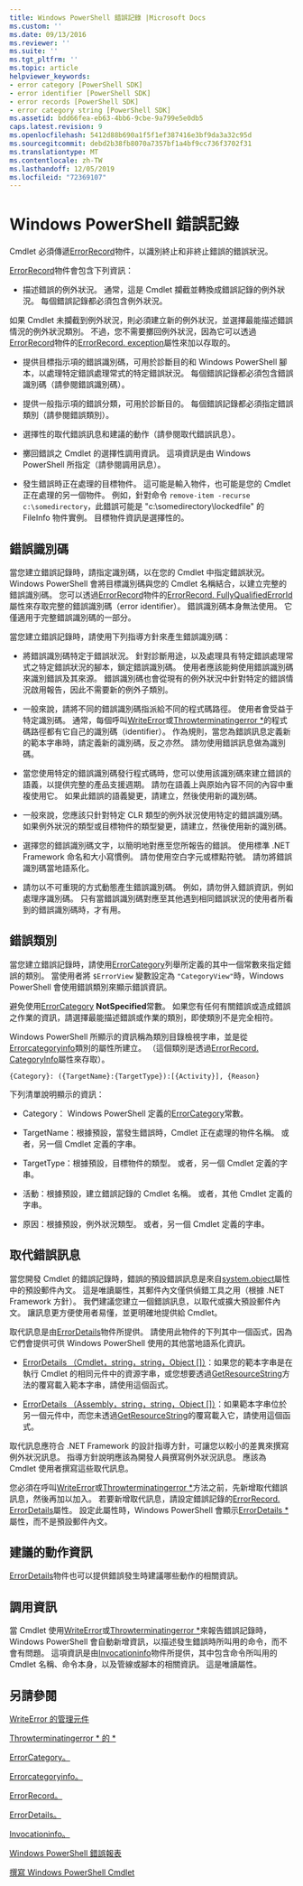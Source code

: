 ```yaml
---
title: Windows PowerShell 錯誤記錄 |Microsoft Docs
ms.custom: ''
ms.date: 09/13/2016
ms.reviewer: ''
ms.suite: ''
ms.tgt_pltfrm: ''
ms.topic: article
helpviewer_keywords:
- error category [PowerShell SDK]
- error identifier [PowerShell SDK]
- error records [PowerShell SDK]
- error category string [PowerShell SDK]
ms.assetid: bdd66fea-eb63-4bb6-9cbe-9a799e5e0db5
caps.latest.revision: 9
ms.openlocfilehash: 5412d88b690a1f5f1ef387416e3bf9da3a32c95d
ms.sourcegitcommit: debd2b38fb8070a7357bf1a4bf9cc736f3702f31
ms.translationtype: MT
ms.contentlocale: zh-TW
ms.lasthandoff: 12/05/2019
ms.locfileid: "72369107"
---
```

# <a name="windows-powershell-error-records"></a>Windows PowerShell 錯誤記錄

Cmdlet 必須傳遞[ErrorRecord](/dotnet/api/System.Management.Automation.ErrorRecord)物件，以識別終止和非終止錯誤的錯誤狀況。

[ErrorRecord](/dotnet/api/System.Management.Automation.ErrorRecord)物件會包含下列資訊：

- 描述錯誤的例外狀況。 通常，這是 Cmdlet 攔截並轉換成錯誤記錄的例外狀況。 每個錯誤記錄都必須包含例外狀況。

如果 Cmdlet 未攔截到例外狀況，則必須建立新的例外狀況，並選擇最能描述錯誤情況的例外狀況類別。 不過，您不需要擲回例外狀況，因為它可以透過[ErrorRecord](/dotnet/api/System.Management.Automation.ErrorRecord)物件的[ErrorRecord. exception](/dotnet/api/System.Management.Automation.ErrorRecord.Exception)屬性來加以存取的。

- 提供目標指示項的錯誤識別碼，可用於診斷目的和 Windows PowerShell 腳本，以處理特定錯誤處理常式的特定錯誤狀況。 每個錯誤記錄都必須包含錯誤識別碼（請參閱錯誤識別碼）。

- 提供一般指示項的錯誤分類，可用於診斷目的。 每個錯誤記錄都必須指定錯誤類別（請參閱錯誤類別）。

- 選擇性的取代錯誤訊息和建議的動作（請參閱取代錯誤訊息）。

- 擲回錯誤之 Cmdlet 的選擇性調用資訊。 這項資訊是由 Windows PowerShell 所指定（請參閱調用訊息）。

- 發生錯誤時正在處理的目標物件。 這可能是輸入物件，也可能是您的 Cmdlet 正在處理的另一個物件。 例如，針對命令 `remove-item -recurse c:\somedirectory`，此錯誤可能是 "c:\somedirectory\lockedfile" 的 FileInfo 物件實例。 目標物件資訊是選擇性的。

## <a name="error-identifier"></a>錯誤識別碼

當您建立錯誤記錄時，請指定識別碼，以在您的 Cmdlet 中指定錯誤狀況。 Windows PowerShell 會將目標識別碼與您的 Cmdlet 名稱結合，以建立完整的錯誤識別碼。 您可以透過[ErrorRecord](/dotnet/api/System.Management.Automation.ErrorRecord)物件的[ErrorRecord. FullyQualifiedErrorId](/dotnet/api/System.Management.Automation.ErrorRecord.FullyQualifiedErrorId)屬性來存取完整的錯誤識別碼（error identifier）。 錯誤識別碼本身無法使用。 它僅適用于完整錯誤識別碼的一部分。

當您建立錯誤記錄時，請使用下列指導方針來產生錯誤識別碼：

- 將錯誤識別碼特定于錯誤狀況。 針對診斷用途，以及處理具有特定錯誤處理常式之特定錯誤狀況的腳本，鎖定錯誤識別碼。 使用者應該能夠使用錯誤識別碼來識別錯誤及其來源。 錯誤識別碼也會從現有的例外狀況中針對特定的錯誤情況啟用報告，因此不需要新的例外子類別。

- 一般來說，請將不同的錯誤識別碼指派給不同的程式碼路徑。 使用者會受益于特定識別碼。 通常，每個呼叫[WriteError](/dotnet/api/System.Management.Automation.Cmdlet.WriteError)或[Throwterminatingerror *](/dotnet/api/System.Management.Automation.Cmdlet.ThrowTerminatingError)的程式碼路徑都有它自己的識別碼（identifier）。 作為規則，當您為錯誤訊息定義新的範本字串時，請定義新的識別碼，反之亦然。 請勿使用錯誤訊息做為識別碼。

- 當您使用特定的錯誤識別碼發行程式碼時，您可以使用該識別碼來建立錯誤的語義，以提供完整的產品支援週期。 請勿在語義上與原始內容不同的內容中重複使用它。 如果此錯誤的語義變更，請建立，然後使用新的識別碼。

- 一般來說，您應該只針對特定 CLR 類型的例外狀況使用特定的錯誤識別碼。 如果例外狀況的類型或目標物件的類型變更，請建立，然後使用新的識別碼。

- 選擇您的錯誤識別碼文字，以簡明地對應至您所報告的錯誤。 使用標準 .NET Framework 命名和大小寫慣例。 請勿使用空白字元或標點符號。 請勿將錯誤識別碼當地語系化。

- 請勿以不可重現的方式動態產生錯誤識別碼。 例如，請勿併入錯誤資訊，例如處理序識別碼。 只有當錯誤識別碼對應至其他遇到相同錯誤狀況的使用者所看到的錯誤識別碼時，才有用。

## <a name="error-category"></a>錯誤類別

當您建立錯誤記錄時，請使用[ErrorCategory](/dotnet/api/System.Management.Automation.ErrorCategory?view=pscore-6.2.0)列舉所定義的其中一個常數來指定錯誤的類別。 當使用者將 `$ErrorView` 變數設定為 `"CategoryView"`時，Windows PowerShell 會使用錯誤類別來顯示錯誤資訊。

避免使用[ErrorCategory](/dotnet/api/System.Management.Automation.ErrorCategory?view=pscore-6.2.0) **NotSpecified**常數。 如果您有任何有關錯誤或造成錯誤之作業的資訊，請選擇最能描述錯誤或作業的類別，即使類別不是完全相符。

Windows PowerShell 所顯示的資訊稱為類別目錄檢視字串，並是從[Errorcategoryinfo](/dotnet/api/System.Management.Automation.ErrorCategoryInfo)類別的屬性所建立。 （這個類別是透過[ErrorRecord. CategoryInfo](/dotnet/api/System.Management.Automation.ErrorRecord.CategoryInfo)屬性來存取）。

```
{Category}: ({TargetName}:{TargetType}):[{Activity}], {Reason}
```

下列清單說明顯示的資訊：

- Category： Windows PowerShell 定義的[ErrorCategory](/dotnet/api/System.Management.Automation.ErrorCategory?view=pscore-6.2.0)常數。

- TargetName：根據預設，當發生錯誤時，Cmdlet 正在處理的物件名稱。 或者，另一個 Cmdlet 定義的字串。

- TargetType：根據預設，目標物件的類型。 或者，另一個 Cmdlet 定義的字串。

- 活動：根據預設，建立錯誤記錄的 Cmdlet 名稱。 或者，其他 Cmdlet 定義的字串。

- 原因：根據預設，例外狀況類型。 或者，另一個 Cmdlet 定義的字串。

## <a name="replacement-error-message"></a>取代錯誤訊息

當您開發 Cmdlet 的錯誤記錄時，錯誤的預設錯誤訊息是來自[system.object](/dotnet/api/System.Exception.Message)屬性中的預設郵件內文。 這是唯讀屬性，其郵件內文僅供偵錯工具之用（根據 .NET Framework 方針）。 我們建議您建立一個錯誤訊息，以取代或擴大預設郵件內文。 讓訊息更方便使用者易懂，並更明確地提供給 Cmdlet。

取代訊息是由[ErrorDetails](/dotnet/api/System.Management.Automation.ErrorDetails)物件所提供。 請使用此物件的下列其中一個函式，因為它們會提供可供 Windows PowerShell 使用的其他當地語系化資訊。

- [ErrorDetails （Cmdlet，string，string，Object []）](/dotnet/api/system.management.automation.errordetails.-ctor?view=pscore-6.2.0#System_Management_Automation_ErrorDetails__ctor_System_Management_Automation_Cmdlet_System_String_System_String_System_Object___)：如果您的範本字串是在執行 Cmdlet 的相同元件中的資源字串，或您想要透過[GetResourceString](/dotnet/api/System.Management.Automation.Cmdlet.GetResourceString)方法的覆寫載入範本字串，請使用這個函式。

- [ErrorDetails （Assembly，string，string，Object []）](/dotnet/api/system.management.automation.errordetails.-ctor?view=pscore-6.2.0#System_Management_Automation_ErrorDetails__ctor_System_Reflection_Assembly_System_String_System_String_System_Object___)：如果範本字串位於另一個元件中，而您未透過[GetResourceString](/dotnet/api/System.Management.Automation.Cmdlet.GetResourceString)的覆寫載入它，請使用這個函式。

取代訊息應符合 .NET Framework 的設計指導方針，可讓您以較小的差異來撰寫例外狀況訊息。 指導方針說明應該為開發人員撰寫例外狀況訊息。 應該為 Cmdlet 使用者撰寫這些取代訊息。

您必須在呼叫[WriteError](/dotnet/api/System.Management.Automation.Cmdlet.WriteError)或[Throwterminatingerror *](/dotnet/api/System.Management.Automation.Cmdlet.ThrowTerminatingError)方法之前，先新增取代錯誤訊息，然後再加以加入。 若要新增取代訊息，請設定錯誤記錄的[ErrorRecord. ErrorDetails](/dotnet/api/System.Management.Automation.ErrorRecord.ErrorDetails)屬性。 設定此屬性時，Windows PowerShell 會顯示[ErrorDetails *](/dotnet/api/System.Management.Automation.ErrorDetails.Message)屬性，而不是預設郵件內文。

## <a name="recommended-action-information"></a>建議的動作資訊

[ErrorDetails](/dotnet/api/System.Management.Automation.ErrorDetails)物件也可以提供錯誤發生時建議哪些動作的相關資訊。

## <a name="invocation-information"></a>調用資訊

當 Cmdlet 使用[WriteError](/dotnet/api/System.Management.Automation.Cmdlet.WriteError)或[Throwterminatingerror *](/dotnet/api/System.Management.Automation.Cmdlet.ThrowTerminatingError)來報告錯誤記錄時，Windows PowerShell 會自動新增資訊，以描述發生錯誤時所叫用的命令，而不會有問題。 這項資訊是由[Invocationinfo](/dotnet/api/System.Management.Automation.InvocationInfo)物件所提供，其中包含命令所叫用的 Cmdlet 名稱、命令本身，以及管線或腳本的相關資訊。 這是唯讀屬性。

## <a name="see-also"></a>另請參閱

[WriteError 的管理元件](/dotnet/api/System.Management.Automation.Cmdlet.WriteError)

[Throwterminatingerror * 的 *](/dotnet/api/System.Management.Automation.Cmdlet.ThrowTerminatingError)

[ErrorCategory。](/dotnet/api/System.Management.Automation.ErrorCategory?view=pscore-6.2.0)

[Errorcategoryinfo。](/dotnet/api/System.Management.Automation.ErrorCategoryInfo)

[ErrorRecord。](/dotnet/api/System.Management.Automation.ErrorRecord)

[ErrorDetails。](/dotnet/api/System.Management.Automation.ErrorDetails)

[Invocationinfo。](/dotnet/api/System.Management.Automation.InvocationInfo)

[Windows PowerShell 錯誤報表](./error-reporting-concepts.md)

[撰寫 Windows PowerShell Cmdlet](./writing-a-windows-powershell-cmdlet.md)
